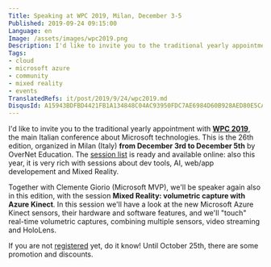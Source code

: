 ```yaml
---
Title: Speaking at WPC 2019, Milan, December 3-5
Published: 2019-09-24 09:15:00
Language: en
Image: /assets/images/wpc2019.png
Description: I'd like to invite you to the traditional yearly appointment with WPC 2019, the main Italian conference about Microsoft technologies. This is the 26th edition, organized in Milan (Italy) from December 3rd to December 5th by OverNet Education. The session list is ready and available online; also this year, it is very rich with sessions about dev tools, AI, web/app developement and Mixed Reality. Together with Clemente Giorio, we'll present a session about volumetric video capture, using the new Microsoft Azure Kinect.
Tags:
- cloud
- microsoft azure
- community
- mixed reality
- events
TranslatedRefs: it/post/2019/9/24/wpc2019.md
DisqusId: A15943BDFBD4421FB1A134848C04AC93950FDC7AE6984D60B928AED80E5CAE2F
---
```

I'd like to invite you to the traditional yearly appointment with **<a href="https://www.wpc2019.it/cms/it-IT/Home" target="_blank">WPC 2019</a>**, the main Italian conference about Microsoft technologies. This is the 26th edition, organized in Milan (Italy) **from December 3rd to December 5th** by OverNet Education. The <a href="https://www.wpc2019.it/cms/it-IT/Sessioni" target="_blank">session list</a> is ready and available online: also this year, it is very rich with sessions about dev tools, AI, web/app developement and Mixed Reality.

Together with Clemente Giorio (Microsoft MVP), we'll be speaker again also in this edition, with the session **Mixed Reality: volumetric capture with Azure Kinect**. In this session we'll have a look at the new Microsoft Azure Kinect sensors, their hardware and software features, and we'll "touch" real-time volumetric captures, combining multiple sensors, video streaming and HoloLens.

If you are not <a href="https://www.wpc2019.it/cms/it-IT/Pacchetti" target="_blank">registered</a> yet, do it know! Until October 25th, there are some promotion and discounts.
